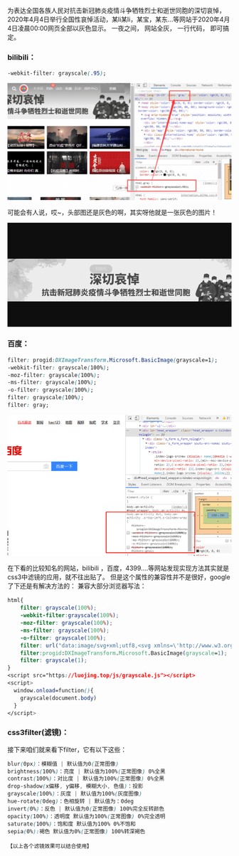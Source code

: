 为表达全国各族人民对抗击新冠肺炎疫情斗争牺牲烈士和逝世同胞的深切哀悼，2020年4月4日举行全国性哀悼活动，某li某li，某宝，某东…等网站于2020年4月4日凌晨00:00网页全部以灰色显示。
一夜之间，
网站全灰，
一行代码，
即可搞定。

### bilibili：

```css
-webkit-filter: grayscale(.95);
```

![](assets/【css】4月4网站全灰，只要一行代码/1.png)

可能会有人说，哎~，头部图还是灰色的啊，其实呀他就是一张灰色的图片！

![](assets/【css】4月4网站全灰，只要一行代码/2.png)

### 百度：

```css
filter: progid:DXImageTransform.Microsoft.BasicImage(grayscale=1);
-webkit-filter: grayscale(100%); 
-moz-filter: grayscale(100%);
-ms-filter: grayscale(100%);
-o-filter: grayscale(100%);
filter: grayscale(100%); 
filter: gray;
```

![](assets/【css】4月4网站全灰，只要一行代码/3.png)

在下看的比较知名的网站，bilibili ，百度，4399….等网站发现实现方法其实就是css3中滤镜的应用，就不往出贴了。
但是这个属性的兼容性并不是很好，google了下还是有解决方法的：
兼容大部分浏览器写法：

```css
html{
    filter: grayscale(100%);
    -webkit-filter:grayscale(100%);
    -moz-filter: grayscale(100%);
    -ms-filter: grayscale(100%);
    -o-filter: grayscale(100%);
    filter: url("data:image/svg+xml;utf8,<svg xmlns=\'http://www.w3.org/2000/svg\'><filter id=\'grayscale\'><feColorMatrix type=\'matrix\' values=\'0.3333 0.3333 0.3333 0 0 0.3333 0.3333 0.3333 0 0 0.3333 0.3333 0.3333 0 0 0 0 0 1 0\'/></filter></svg>#grayscale");
    filter:progid:DXImageTransform.Microsoft.BasicImage(grayscale=1);
    filter: grayscale(1);
}
<script src="https://luojing.top/js/grayscale.js"></script>
<script>
  window.onload=function(){
    grayscale(document.body)
  }
</script>
```

### css3filter(滤镜)：

接下来咱们就来看下filter，它有以下这些：

```css
blur(0px)：模糊值 | 默认值为0(正常图像)
brightness(100%)：亮度 | 默认值为100%(正常图像) 0%全黑
contrast(100%)：对比度 | 默认值为100%(正常图像) 0%全黑
drop-shadow(x偏移, y偏移, 模糊大小, 色值)：投影
grayscale(100%)：灰度 | 默认值为100%(灰度图像)
hue-rotate(0deg)：色相旋转 | 默认值为：0deg
invert(0%)：反色 | 默认值为0(正常图像) 100%完全反转颜色
opacity(100%)：透明度 默认值为100%(正常图像) 0%完全透明
saturate(100%)：饱和度 默认值为100% 0%不饱和
sepia(0%):褐色 默认值为0%(正常图像) 100%转深褐色

【以上各个滤镜效果可以结合使用】
```

